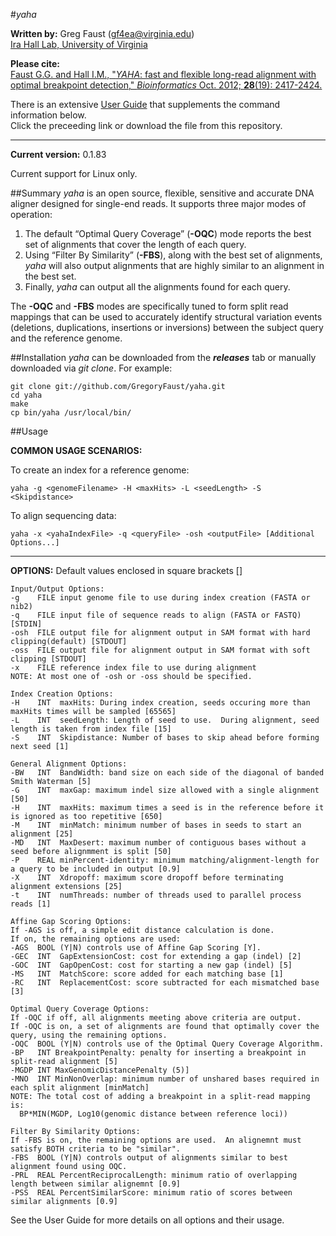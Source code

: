 #*yaha*

**Written by:** Greg Faust (gf4ea@virginia.edu)  
[Ira Hall Lab, University of Virginia](http://faculty.virginia.edu/irahall/)

**Please cite:**  
[Faust G.G. and Hall I.M., "*YAHA*: fast and flexible long-read alignment with optimal breakpoint detection,"
*Bioinformatics* Oct. 2012; **28**(19): 2417-2424.](http://bioinformatics.oxfordjournals.org/content/28/19/2417)

There is an extensive [User Guide](https://www.dropbox.com/s/7j758vpbaskcq20/YAHA_User_Guide.0.1.83.pdf?dl=0)
that supplements the command information below.  
Click the preceeding link or download the file from this repository.

---

**Current version:** 0.1.83

Current support for Linux only.

##Summary
*yaha* is an open source, flexible, sensitive and accurate DNA aligner designed for single-end reads.
It supports three major modes of operation:

1. The default “Optimal Query Coverage” (**-OQC**) mode reports the best set of alignments that cover the length of each 
query. 
2. Using “Filter By Similarity” (**-FBS**), along with the best set of alignments,
*yaha* will also output alignments that are highly similar to an alignment in the best set. 
3. Finally, *yaha* can output all the alignments found for each query.  

The **-OQC** and **-FBS** modes are specifically tuned to form split read mappings that can be used to accurately 
identify structural variation events (deletions, duplications, insertions or inversions) 
between the subject query and the reference genome.

##Installation
*yaha* can be downloaded from the **_releases_** tab or manually downloaded via *git clone*.  For example:
~~~~~~~~~~~~~~~~~~
git clone git://github.com/GregoryFaust/yaha.git
cd yaha
make
cp bin/yaha /usr/local/bin/
~~~~~~~~~~~~~~~~~~

##Usage

**COMMON USAGE SCENARIOS:** 

To create an index for a reference genome:
```
yaha -g <genomeFilename> -H <maxHits> -L <seedLength> -S <Skipdistance>
```

To align sequencing data:
```
yaha -x <yahaIndexFile> -q <queryFile> -osh <outputFile> [Additional Options...]
```

---
**OPTIONS:**
Default values enclosed in square brackets []
```
Input/Output Options:
-g    FILE input genome file to use during index creation (FASTA or nib2)
-q    FILE input file of sequence reads to align (FASTA or FASTQ) [STDIN]
-osh  FILE output file for alignment output in SAM format with hard clipping(default) [STDOUT]
-oss  FILE output file for alignment output in SAM format with soft clipping [STDOUT]
-x    FILE reference index file to use during alignment
NOTE: At most one of -osh or -oss should be specified.

Index Creation Options:
-H    INT  maxHits: During index creation, seeds occuring more than maxHits times will be sampled [65565]
-L    INT  seedLength: Length of seed to use.  During alignment, seed length is taken from index file [15]
-S    INT  Skipdistance: Number of bases to skip ahead before forming next seed [1]

General Alignment Options:
-BW   INT  BandWidth: band size on each side of the diagonal of banded Smith Waterman [5]
-G    INT  maxGap: maximum indel size allowed with a single alignment [50]
-H    INT  maxHits: maximum times a seed is in the reference before it is ignored as too repetitive [650]
-M    INT  minMatch: minimum number of bases in seeds to start an alignment [25]
-MD   INT  MaxDesert: maximum number of contiguous bases without a seed before alignmment is split [50] 
-P    REAL minPercent-identity: minimum matching/alignment-length for a query to be included in output [0.9]
-X    INT  Xdropoff: maximum score dropoff before terminating alignment extensions [25]
-t    INT  numThreads: number of threads used to parallel process reads [1]

Affine Gap Scoring Options:
If -AGS is off, a simple edit distance calculation is done.
If on, the remaining options are used:
-AGS  BOOL (Y|N) controls use of Affine Gap Scoring [Y].  
-GEC  INT  GapExtensionCost: cost for extending a gap (indel) [2] 
-GOC  INT  GapOpenCost: cost for starting a new gap (indel) [5]
-MS   INT  MatchScore: score added for each matching base [1] 
-RC   INT  ReplacementCost: score subtracted for each mismatched base [3]

Optimal Query Coverage Options:
If -OQC if off, all alignments meeting above criteria are output.
If -OQC is on, a set of alignments are found that optimally cover the query, using the remaining options.
-OQC  BOOL (Y|N) controls use of the Optimal Query Coverage Algorithm.
-BP   INT BreakpointPenalty: penalty for inserting a breakpoint in split-read alignment [5]
-MGDP INT MaxGenomicDistancePenalty (5)] 
-MNO  INT MinNonOverlap: minimum number of unshared bases required in each split alignment [minMatch]
NOTE: The total cost of adding a breakpoint in a split-read mapping is:
  BP*MIN(MGDP, Log10(genomic distance between reference loci))

Filter By Similarity Options:
If -FBS is on, the remaining options are used.  An alignemnt must satisfy BOTH criteria to be "similar".
-FBS  BOOL (Y|N) controls output of alignments similar to best alignment found using OQC.
-PRL  REAL PercentReciprocalLength: minimum ratio of overlapping length between similar alignemnt [0.9] 
-PSS  REAL PercentSimilarScore: minimum ratio of scores between similar alignments [0.9]
```

See the User Guide for more details on all options and their usage.
